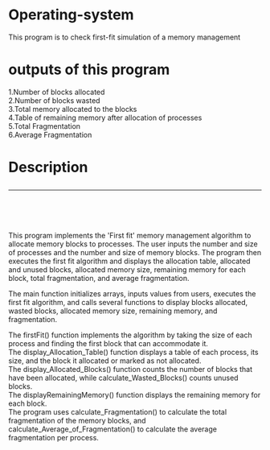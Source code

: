 # Operating-system
This program is to check first-fit simulation of a memory management<br>
# outputs of this program
1.Number of blocks allocated<br>
2.Number of blocks wasted<br>
3.Total memory allocated to the blocks<br>
4.Table of remaining memory after allocation of processes<br>
5.Total Fragmentation<br>
6.Average Fragmentation<br>
# Description<hr><br>
This program implements the 'First fit' memory management algorithm to allocate memory blocks to processes. The user inputs the number and size of processes and the number and size of memory blocks. The program then executes the first fit algorithm and displays the allocation table, allocated and unused blocks, allocated memory size, remaining memory for each block, total fragmentation, and average fragmentation. <br>


The main function initializes arrays, inputs values from users, executes the first fit algorithm, and calls several functions to display blocks allocated, wasted blocks, allocated memory size, remaining memory, and fragmentation. <br>


The firstFit() function implements the algorithm by taking the size of each process and finding the first block that can accommodate it.<br> The display_Allocation_Table() function displays a table of each process, its size, and the block it allocated or marked as not allocated. <br>The display_Allocated_Blocks() function counts the number of blocks that have been allocated, while calculate_Wasted_Blocks() counts unused blocks. <br>The displayRemainingMemory() function displays the remaining memory for each block. <br>The program uses calculate_Fragmentation() to calculate the total fragmentation of the memory blocks, and calculate_Average_of_Fragmentation() to calculate the average fragmentation per process.<br>
